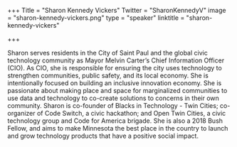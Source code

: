 +++
Title = "Sharon Kennedy Vickers"
Twitter = "SharonKennedyV"
image = "sharon-kennedy-vickers.png"
type = "speaker"
linktitle = "sharon-kennedy-vickers"

+++

Sharon serves residents in the City of Saint Paul and the global civic technology community as Mayor Melvin Carter’s Chief Information Officer (CIO). As CIO, she is responsible for ensuring the city uses technology to strengthen communities, public safety, and its local economy. She is intentionally focused on building an inclusive innovation economy. She is passionate about making place and space for marginalized communities to use data and technology to co-create solutions to concerns in their own community. Sharon is co-founder of Blacks in Technology - Twin Cities; co-organizer of Code Switch, a civic hackathon; and Open Twin Cities, a civic technology group and Code for America brigade. She is also a 2018 Bush Fellow, and aims to make Minnesota the best place in the country to launch and grow technology products that have a positive social impact.
